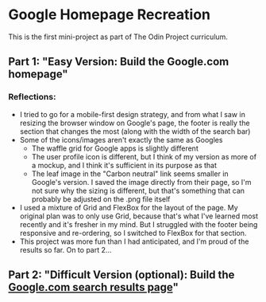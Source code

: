# Google Homepage Recreation
This is the first mini-project as part of The Odin Project curriculum. 
## Part 1: "Easy Version: Build the Google.com homepage"
### Reflections:
- I tried to go for a mobile-first design strategy, and from what I saw in resizing the browser window on Google's page, the footer is really the section that changes the most (along with the width of the search bar)
- Some of the icons/images aren't exactly the same as Googles
    - The waffle grid for Google apps is slightly different
    - The user profile icon is different, but I think of my version as more of a mockup, and I think it's sufficient in its purpose as that
    - The leaf image in the "Carbon neutral" link seems smaller in Google's version. I saved the image directly from their page, so I'm not sure why the sizing is different, but that's something that can probably be adjusted on the .png file itself
- I used a mixture of Grid and FlexBox for the layout of the page. My original plan was to only use Grid, because that's what I've learned most recently and it's fresher in my  mind. But I struggled with the footer being responsive and re-ordering, so I switched to FlexBox for that section.
- This project was more fun than I had anticipated, and I'm proud of the results so far. On to part 2...

## Part 2: "Difficult Version (optional): Build the [Google.com search results page](https://www.google.com/search?q=build+this+webpage)"